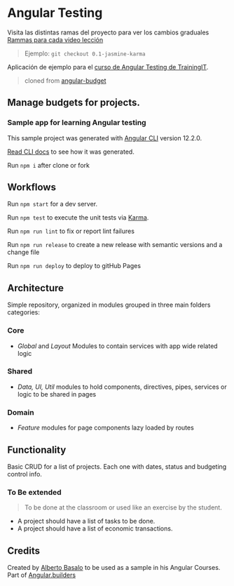 # Angular Testing

Visita las distintas ramas del proyecto para ver los cambios graduales
[Rammas para cada video lección](https://github.com/Angular-Testing/angular-testing/branches)
> Ejemplo: `git checkout 0.1-jasmine-karma`


Aplicación de ejemplo para el [curso de Angular Testing de TrainingIT](https://trainingit.es/curso-angular-testing/).

> cloned from [angular-budget](https://angularbuilders.github.io/angular-budget/)

## Manage budgets for projects.

### Sample app for learning Angular testing

This sample project was generated with [Angular CLI](https://github.com/angular/angular-cli) version 12.2.0.

[Read CLI docs](https://github.com/angularbuilders/angular-budget/blob/main/docs/cli.md) to see how it was generated.

Run `npm i` after clone or fork

## Workflows

Run `npm start` for a dev server.

Run `npm test` to execute the unit tests via [Karma](https://karma-runner.github.io).

Run `npm run lint` to fix or report lint failures

Run `npm run release` to create a new release with semantic versions and a change file

Run `npm run deploy` to deploy to gitHub Pages

## Architecture

Simple repository, organized in modules grouped in three main folders categories:

### Core

- _Global_ and _Layout_ Modules to contain services with app wide related logic

### Shared

- _Data, UI, Util_ modules to hold components, directives, pipes, services or logic to be shared in pages

### Domain

- _Feature_ modules for page components lazy loaded by routes

## Functionality

Basic CRUD for a list of projects. Each one with dates, status and budgeting control info.

### To Be extended

> To be done at the classroom or used like an exercise by the student.

- A project should have a list of tasks to be done.
- A project should have a list of economic transactions.

## Credits

Created by [Alberto Basalo](https://twitter.com/albertobasalo) to be used as a sample in his Angular Courses.
Part of [Angular.builders](https://www.angular.builders)
